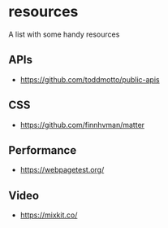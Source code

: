 # resources
A list with some handy resources 

## APIs
- https://github.com/toddmotto/public-apis

## CSS 
- https://github.com/finnhvman/matter

## Performance
- https://webpagetest.org/

## Video
- https://mixkit.co/
